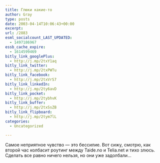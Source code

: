 ```yaml
---
title: Глюки какие-то
author: Gray
type: posts
date: 2003-04-14T10:06:43+00:00
excerpt:
url: /2883
esml_socialcount_LAST_UPDATED:
  - 1497186967
essb_cache_expire:
  - 1614599469
bitly_link_googlePlus:
  - http://j.mp/2txY1aq
bitly_link_twitter:
  - http://j.mp/2txPWTu
bitly_link_facebook:
  - http://j.mp/2txVrS7
bitly_link_linkedIn:
  - http://j.mp/2ty6avD
bitly_link_pocket:
  - http://j.mp/2tybhvK
bitly_link_buffer:
  - http://j.mp/2txSsZB
bitly_link_flipboard:
  - http://j.mp/2tym7lL
categories:
  - Uncategorized

---
```








Самое неприятное чувство &#8212; это бессилие. Вот сижу, смотрю, как второй час колбасит роутинг между Taide.no и Telia.net и тихо злюсь. Сделать все равно ничего нельзя, но они уже задолбали&#8230;